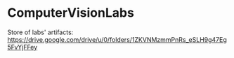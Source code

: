 # ComputerVisionLabs

Store of labs' artifacts: https://drive.google.com/drive/u/0/folders/1ZKVNMzmmPnRs_eSLH9g47Eg5FvYjFFey
